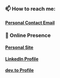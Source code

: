 <!-- ### Hi there 👋 -->

<!-- ### 🔭 I’m currently working on: 
 ### [the People's Purse](https://peoplespurse.org)
 #### Creating an educational tool for future civic leaders with a mongoDB backend, graphQL middleware, and React/Nextjs frontend.
  -->

### 📫 How to reach me: 
<!--  #### thomps9012@gmail.com -->
<!--  
### ⚡ Fun fact:  -->
 #### [Personal Contact Email](https://thomps9012-io.vercel.app/contact)

### 🌌 Online Presence
  #### [Personal Site](https://thomps9012-io.vercel.app/)
  #### [LinkedIn Profile](https://www.linkedin.com/in/samuel-joseph-thompson/)
  #### [dev.to Profile](https://dev.to/thomps9012)
  
<!-- ### 🌱 Loving:
  #### TypeScript
  #### Dockerfiles
  #### NextJs -->
